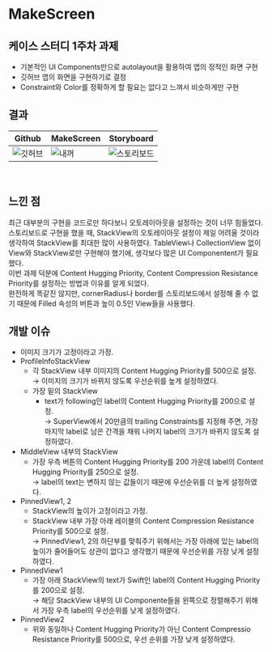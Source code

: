 # MakeScreen
## 케이스 스터디 1주차 과제
- 기본적인 UI Components만으로 autolayout을 활용하여 앱의 정적인 화면 구현
- 깃허브 앱의 화면을 구현하기로 결정
- Constraint와 Color를 정확하게 할 필요는 없다고 느껴서 비슷하게만 구현

## 결과

|Github|MakeScreen|Storyboard|
|---|---|---|
|![깃허브](https://user-images.githubusercontent.com/75382687/176746589-b5df5fa5-d9eb-4d85-9950-c03495867657.PNG)|![내꺼](https://user-images.githubusercontent.com/75382687/176750863-c3a0dae4-3327-4d2a-b69a-a7b41dd5ab87.PNG)|![스토리보드](https://user-images.githubusercontent.com/75382687/176746820-211a8183-c93e-4175-8637-d70ebc22556c.png)|

<br>

## 느낀 점
최근 대부분의 구현을 코드로만 하다보니 오토레이아웃을 설정하는 것이 너무 힘들었다.   
스토리보드로 구현을 했을 때, StackView의 오토레이아웃 설정이 제일 어려울 것이라 생각하여 StackView를 최대한 많이 사용하였다.
TableView나 CollectionView 없이 View와 StackView로만 구현해야 했기에, 생각보다 많은 UI Componentent가 필요했다.   
이번 과제 덕분에 Content Hugging Priority, Content Compression Resistance Priority를 설정하는 방법과 이유를 알게 되었다.   
완전하게 똑같진 않지만, cornerRadius나 border를 스토리보드에서 설정해 줄 수 없기 때문에 Filled 속성의 버튼과 높이 0.5인 View들을 사용했다.

## 개발 이슈
- 이미지 크기가 고정이라고 가정.
- ProfileInfoStackView
    - 각 StackView 내부 이미지의 Content Hugging Priority를 500으로 설정.   
    → 이미지의 크기가 바뀌지 않도록 우선순위를 높게 설정하였다.
    - 가장 밑의 StackView
        - text가 following인 label의 Content Hugging Priority를 200으로 설정.  
        → SuperView에서 20만큼의 trailing Constraints를 지정해 주면, 가장 마지막 label로 남은 간격을 채워 나머지 label의 크기가 바뀌지 않도록 설정하였다.
- MiddleView 내부의 StackView
    - 가장 우측 버튼의 Content Hugging Priority를 200
    가운데 label의 Content Hugging Priority를 250으로 설정.   
    → label의 text는 변하지 않는 값들이기 때문에 우선순위를 더 높게 설정하였다.
- PinnedView1, 2
    - StackView의 높이가 고정이라고 가정.
    - StackView 내부 가장 아래 레이블의 Content Compression Resistance Priority를 500으로 설정.  
    → PinnedView1, 2의 하단부를 맞춰주기 위해서는 가장 아래에 있는 label의 높이가 줄어들어도 상관이 없다고 생각했기 때문에 우선순위를 가장 낮게 설정하였다.
- PinnedView1
    - 가장 아래 StackView의 text가 Swift인 label의 Content Hugging Priority를 200으로 설정.  
    → 해당 StackView 내부의 UI Componente들을 왼쪽으로 정렬해주기 위해서 가장 우측 label의 우선순위를 낮게 설정하였다.
- PinnedView2
    - 위와 동일하나 Content Hugging Priority가 아닌 Content Compressio Resistance Priority를 500으로, 우선 순위를 가장 낮게 설정하였다.
